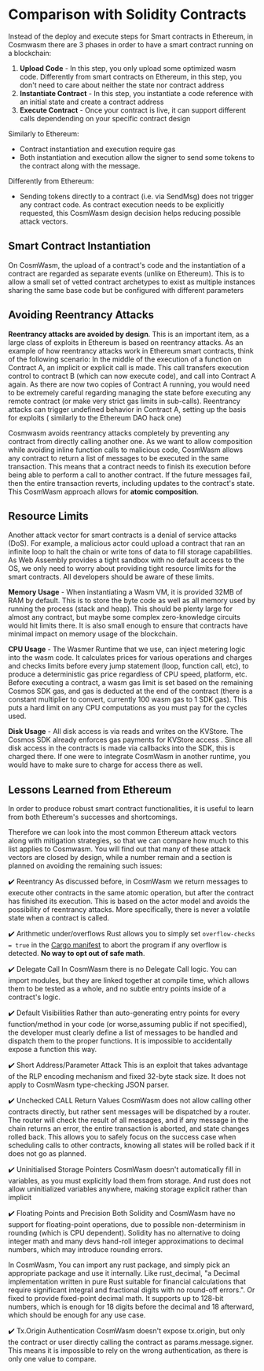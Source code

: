 # Comparison with Solidity Contracts
Instead of the deploy and execute steps for Smart contracts in Ethereum, in Cosmwasm there are 3 phases in order to have a smart contract running on a blockchain:

1) **Upload Code** - In this step, you only upload some optimized wasm code. Differently from smart contracts on Ethereum, in this step, you don't need to care about neither the state nor contract address
2) **Instantiate Contract** - In this step, you instantiate a code reference with an initial state and create a contract address
3) **Execute Contract** - Once your contract is live, it can support different calls dependending on your specific contract design

Similarly to Ethereum:
- Contract instantiation and execution require gas
- Both instantiation and execution allow the signer to send some tokens to the contract along with the message. 

Differently from Ethereum:
- Sending tokens directly to a contract (i.e. via SendMsg) does not trigger any contract code.
As contract execution needs to be explicitly requested, this CosmWasm design decision helps reducing possible attack vectors.


## Smart Contract Instantiation
On CosmWasm, the upload of a contract's code and the instantiation of a contract are regarded as separate events (unlike on Ethereum). This is to allow a small set of vetted contract archetypes to exist as multiple instances sharing the same base code but be configured with different parameters

## Avoiding Reentrancy Attacks
**Reentrancy attacks are avoided by design**. This is an important item, as a large class of exploits in Ethereum is based on reentrancy attacks. As an example of how reentrancy attacks work in Ethereum smart contracts, think of the following scenario:
In the middle of the execution of a function on Contract A, an implicit or explicit call is made. This call transfers execution control to contract B (which can now execute code), and call into Contract A again. As there are now two copies of Contract A running, you would need to be extremely careful regarding managing the state before executing any remote contract (or make very strict gas limits in sub-calls). Reentrancy attacks can trigger undefined behavior in Contract A, setting up the basis for exploits ( similarly to the Ethereum DAO hack one)

Cosmwasm avoids reentrancy attacks completely by preventing any contract from directly calling another one. As we want to allow composition while avoiding inline function calls to malicious code, CosmWasm allows any contract to return a list of messages to be executed in the same transaction. This means that a contract needs to finish its execution before being able to perform a call to another contract. If the future messages fail, then the entire transaction reverts, including updates to the contract's state. This CosmWasm approach allows for **atomic composition**.

## Resource Limits
Another attack vector for smart contracts is a denial of service attacks (DoS). For example, a malicious actor could upload a contract that ran an infinite loop to halt the chain or write tons of data to fill storage capabilities. As Web Assembly provides a tight sandbox with no default access to the OS, we only need to worry about providing tight resource limits for the smart contracts. All developers should be aware of these limits.

**Memory Usage** - When instantiating a Wasm VM, it is provided 32MB of RAM by default. This is to store the byte code as well as all memory used by running the process (stack and heap). This should be plenty large for almost any contract, but maybe some complex zero-knowledge circuits would hit limits there. It is also small enough to ensure that contracts have minimal impact on memory usage of the blockchain.

**CPU Usage** - The Wasmer Runtime that we use, can inject metering logic into the wasm code. It calculates prices for various operations and charges and checks limits before every jump statement (loop, function call, etc), to produce a deterministic gas price regardless of CPU speed, platform, etc. Before executing a contract, a wasm gas limit is set based on the remaining Cosmos SDK gas, and gas is deducted at the end of the contract (there is a constant multiplier to convert, currently 100 wasm gas to 1 SDK gas). This puts a hard limit on any CPU computations as you must pay for the cycles used.

**Disk Usage** - All disk access is via reads and writes on the KVStore. The Cosmos SDK already enforces gas payments for KVStore access . Since all disk access in the contracts is made via callbacks into the SDK, this is charged there. If one were to integrate CosmWasm in another runtime, you would have to make sure to charge for access there as well.

## Lessons Learned from Ethereum
In order to produce robust smart contract functionalities, it is useful to learn from both Ethereum's successes and shortcomings.

Therefore we can look into the most common Ethereum attack vectors along with mitigation strategies, so that we can compare how much to this list applies to Cosmwasm. You will find out that many of these attack vectors are closed by design, while a number remain and a section is planned on avoiding the remaining such issues:

✔️ Reentrancy
As discussed before, in CosmWasm we return messages to execute other contracts in the same atomic operation, but after the contract has finished its execution. This is based on the actor model and avoids the possibility of reentrancy attacks. More specifically, there is never a volatile state when a contract is called.

✔️ Arithmetic under/overflows
Rust allows you to simply set `overflow-checks = true` in the [Cargo manifest](https://doc.rust-lang.org/cargo/reference/manifest.html#the-profile-sections) to abort the program if any overflow is detected. **No way to opt out of safe math**.


✔️ Delegate Call
In CosmWasm there is no Delegate Call logic. You can import modules, but they are linked together at compile time, which allows them to be tested as a whole, and no subtle entry points inside of a contract's logic.

✔️ Default Visibilities
Rather than auto-generating entry points for every function/method in your code (or worse,assuming public if not specified), the developer must clearly define a list of messages to be handled and dispatch them to the proper functions. It is impossible to accidentally expose a function this way.


✔️ Short Address/Parameter Attack
This is an exploit that takes advantage of the RLP encoding mechanism and fixed 32-byte stack size. It does not apply to CosmWasm type-checking JSON parser.

✔️ Unchecked CALL Return Values
CosmWasm does not allow calling other contracts directly, but rather sent messages will be dispatched by a router. The router will check the result of all messages, and if any message in the chain returns an error, the entire transaction is aborted, and state changes rolled back. This allows you to safely focus on the success case when scheduling calls to other contracts, knowing all states will be rolled back if it does not go as planned.


✔️ Uninitialised Storage Pointers
CosmWasm doesn't automatically fill in variables, as you must explicitly load them from storage. And rust does not allow uninitialized variables anywhere, making storage explicit rather than implicit

✔️ Floating Points and Precision
Both Solidity and CosmWasm have no support for floating-point operations, due to possible non-determinism in rounding (which is CPU dependent). Solidity has no alternative to doing integer math and many devs hand-roll integer approximations to decimal numbers, which may introduce rounding errors.

In CosmWasm, You can import any rust package, and simply pick an appropriate package and use it internally. Like rust_decimal, "a Decimal implementation written in pure Rust suitable for financial calculations that require significant integral and fractional digits with no round-off errors.". Or fixed to provide fixed-point decimal math. It supports up to 128-bit numbers, which is enough for 18 digits before the decimal and 18 afterward, which should be enough for any use case.

✔️ Tx.Origin Authentication
CosmWasm doesn't expose tx.origin, but only the contract or user directly calling the contract as params.message.signer. This means it is impossible to rely on the wrong authentication, as there is only one value to compare.

